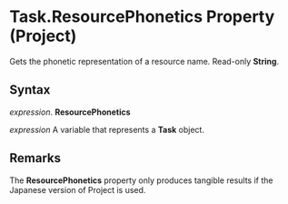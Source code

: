
# Task.ResourcePhonetics Property (Project)

Gets the phonetic representation of a resource name. Read-only  **String**.


## Syntax

 _expression_. **ResourcePhonetics**

 _expression_ A variable that represents a **Task** object.


## Remarks

The  **ResourcePhonetics** property only produces tangible results if the Japanese version of Project is used.

